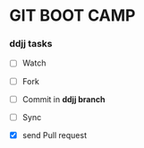 GIT BOOT CAMP
=============

### ddjj tasks

- [ ] Watch
- [ ] Fork
- [ ] Commit in **ddjj branch**
- [ ] Sync
- [x] send Pull request

